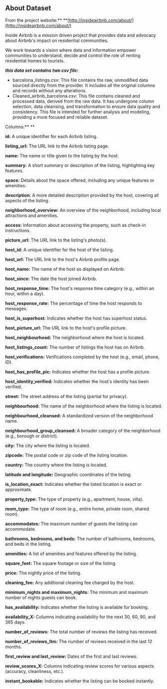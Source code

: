 ## About Dataset

From the project website:** **[http://insideairbnb.com/about/](http://insideairbnb.com/about/)

Inside Airbnb is a mission driven project that provides data and advocacy about Airbnb's impact on residential communities.

We work towards a vision where data and information empower communities to understand, decide and control the role of renting residential homes to tourists.

***this data set contains two csv file:***

* barcelona_listings.csv: This file contains the raw, unmodified data sourced directly from the provider. It includes all the original columns and records without any alterations.
* Cleaned_airbnb_barcelona.csv: This file contains cleaned and processed data, derived from the raw data. It has undergone column selection, data cleansing, and transformation to ensure data quality and consistency. This file is intended for further analysis and modeling, providing a more focused and reliable dataset.

Columns:** **

**id:** A unique identifier for each Airbnb listing.

**listing_url:** The URL link to the Airbnb listing page.

**name:** The name or title given to the listing by the host.

**summary:** A short summary or description of the listing, highlighting key features.

**space:** Details about the space offered, including any unique features or amenities.

**description:** A more detailed description provided by the host, covering all aspects of the listing.

**neighborhood_overview:** An overview of the neighborhood, including local attractions and amenities.

**access:** Information about accessing the property, such as check-in instructions.

**picture_url:** The URL link to the listing's photo(s).

**host_id:** A unique identifier for the host of the listing.

**host_url:** The URL link to the host's Airbnb profile page.

**host_name:** The name of the host as displayed on Airbnb.

**host_since:** The date the host joined Airbnb.

**host_response_time:** The host's response time category (e.g., within an hour, within a day).

**host_response_rate:** The percentage of time the host responds to messages.

**host_is_superhost:** Indicates whether the host has superhost status.

**host_picture_url:** The URL link to the host's profile picture.

**host_neighbourhood:** The neighborhood where the host is located.

**host_listings_count:** The number of listings the host has on Airbnb.

**host_verifications:** Verifications completed by the host (e.g., email, phone, ID).

**host_has_profile_pic:** Indicates whether the host has a profile picture.

**host_identity_verified:** Indicates whether the host's identity has been verified.

**street:** The street address of the listing (partial for privacy).

**neighbourhood:** The name of the neighborhood where the listing is located.

**neighbourhood_cleansed:** A standardized version of the neighborhood name.

**neighbourhood_group_cleansed:** A broader category of the neighborhood (e.g., borough or district).

**city:** The city where the listing is located.

**zipcode:** The postal code or zip code of the listing location.

**country:** The country where the listing is located.

**latitude and longitude:** Geographic coordinates of the listing.

**is_location_exact:** Indicates whether the listed location is exact or approximate.

**property_type:** The type of property (e.g., apartment, house, villa).

**room_type:** The type of room (e.g., entire home, private room, shared room).

**accommodates:** The maximum number of guests the listing can accommodate.

**bathrooms, bedrooms, and beds:** The number of bathrooms, bedrooms, and beds in the listing.

**amenities:** A list of amenities and features offered by the listing.

**square_feet:** The square footage or size of the listing.

**price:** The nightly price of the listing.

**cleaning_fee:** Any additional cleaning fee charged by the host.

**minimum_nights and maximum_nights:** The minimum and maximum number of nights guests can book.

**has_availability:** Indicates whether the listing is available for booking.

**availability_X:** Columns indicating availability for the next 30, 60, 90, and 365 days.

**number_of_reviews:** The total number of reviews the listing has received.

**number_of_reviews_ltm:** The number of reviews received in the last 12 months.

**first_review and last_review:** Dates of the first and last reviews.

**review_scores_X:** Columns indicating review scores for various aspects (accuracy, cleanliness, etc.).

**instant_bookable:** Indicates whether the listing can be booked instantly.
